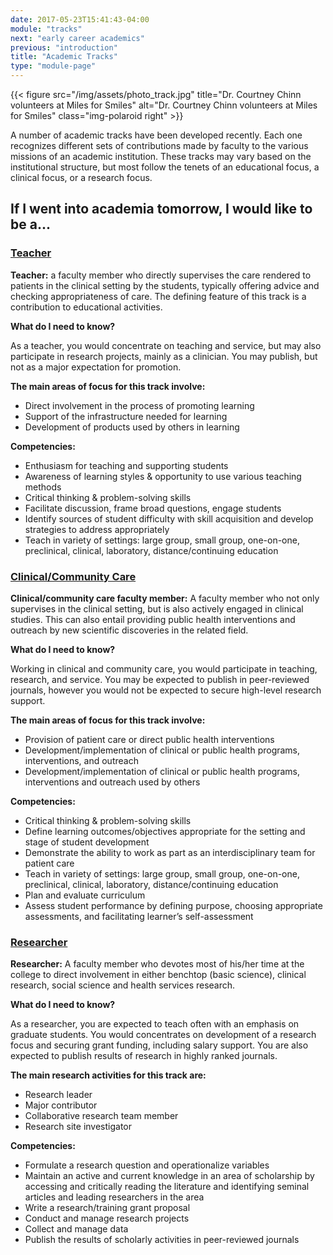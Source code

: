```yaml
---
date: 2017-05-23T15:41:43-04:00
module: "tracks"
next: "early career academics"
previous: "introduction"
title: "Academic Tracks"
type: "module-page"
---
```

{{< figure src="/img/assets/photo_track.jpg" title="Dr. Courtney Chinn volunteers at Miles for Smiles" alt="Dr. Courtney Chinn volunteers at Miles for Smiles" class="img-polaroid right" >}}

A number of academic tracks have been developed recently. Each one recognizes different sets of contributions made by faculty to the various missions of an academic institution. These tracks may vary based on the institutional structure, but most follow the tenets of an educational focus, a clinical focus, or a research focus.

<div class="clearfix"></div>

<h2 class="question_intro_header">If I went into academia tomorrow, I would like to be a...</h2>
  <div class="panel-group" id="accordion">
    <div class="panel panel-default">
      <div class="panel-heading">
        <h3 class="panel-title">
          <a data-toggle="collapse" href="#collapse1" class="collapsed">Teacher</a>
        </h3>
      </div>
      <div id="collapse1" class="panel-collapse collapse">
        <div class="panel-body">
<p><strong>Teacher:</strong> a faculty member who directly supervises the care rendered to patients in the clinical setting by the students, typically offering advice and checking appropriateness of care. The defining feature of this track is a contribution to educational activities.</p>
<p><strong>What do I need to know?</strong></p>
<p>As a teacher, you would concentrate on teaching and service, but may also participate in research projects, mainly as a clinician. You may publish, but not as a major expectation for promotion.</p>
<p><strong>The main areas of focus for this track involve:</strong></p>
<ul>
<li>Direct involvement in the process of promoting learning</li>
<li>Support of the infrastructure needed for learning</li>
<li>Development of products used by others in learning</li>
</ul>
<p><strong>Competencies:</strong>
<ul>
<li>Enthusiasm for teaching and supporting students</li>
<li>Awareness of learning styles &amp; opportunity to use various teaching methods</li>
<li>Critical thinking &amp; problem-solving skills</li>
<li>Facilitate discussion, frame broad questions, engage students</li>
<li>Identify sources of student difficulty with skill acquisition and develop strategies to address appropriately</li>
<li>Teach in variety of settings: large group, small group, one-on-one, preclinical, clinical, laboratory, distance/continuing education</li>
</ul>
        </div>
      </div>
    </div>
    <div class="panel panel-default">
      <div class="panel-heading">
        <h3 class="panel-title">
          <a data-toggle="collapse" href="#collapse2" class="collapsed">Clinical/Community Care</a>
        </h3>
      </div>
      <div id="collapse2" class="panel-collapse collapse">
        <div class="panel-body">
<p><strong>Clinical/community care faculty member:</strong> A faculty member who not only supervises in the clinical setting, but is also actively engaged in clinical studies. This can also entail providing public health interventions and outreach by new scientific discoveries in the related field.</p>
<p><strong>What do I need to know?</strong></p>
<p>Working in clinical and community care, you would participate in teaching, research, and service. You may be expected to publish in peer-reviewed journals, however you would not be expected to secure high-level research support.</p>
<p><strong>The main areas of focus for this track involve:</strong></p>
<ul>
<li>Provision of patient care or direct public health interventions</li>
<li>Development/implementation of clinical or public health programs, interventions, and outreach</li>
<li>Development/implementation of clinical or public health programs, interventions and outreach used by others</li>
</ul>
<p><strong>Competencies:</strong></p>
<ul>
<li>Critical thinking &amp; problem-solving skills</li>
<li>Define learning outcomes/objectives appropriate for the setting and stage of student development</li>
<li>Demonstrate the ability to work as part as an interdisciplinary team for patient care</li>
<li>Teach in variety of settings: large group, small group, one-on-one, preclinical, clinical, laboratory, distance/continuing education</li>
<li>Plan and evaluate curriculum</li>
<li>Assess student performance by defining purpose, choosing appropriate assessments, and facilitating learner’s self-assessment</li>
</ul>
        </div>
      </div>
    </div>
    <div class="panel panel-default">
      <div class="panel-heading">
        <h3 class="panel-title">
          <a data-toggle="collapse" href="#collapse3" class="collapsed">Researcher</a>
        </h3>
      </div>
      <div id="collapse3" class="panel-collapse collapse">
        <div class="panel-body">
<p><strong>Researcher:</strong> A faculty member who devotes most of his/her time at the college to direct involvement in either benchtop (basic science), clinical research, social science and health services research.</p>
<p><strong>What do I need to know?</strong></p>
<p>As a researcher, you are expected to teach often with an emphasis on graduate students. You would concentrates on development of a research focus and securing grant funding, including salary support. You are also expected to publish results of research in highly ranked journals.</p>
<p><strong>The main research activities for this track are:</strong></p>
<ul>
<li>Research leader</li>
<li>Major contributor</li>
<li>Collaborative research team member</li>
<li>Research site investigator</li>
</ul>
<p><strong>Competencies:</strong></p>
<ul>
<li>Formulate a research question and operationalize variables</li>
<li>Maintain an active and current knowledge in an area of scholarship by accessing and critically reading the literature and identifying seminal articles and leading researchers in the area</li>
<li>Write a research/training grant proposal</li>
<li>Conduct and manage research projects</li>
<li>Collect and manage data</li>
<li>Publish the results of scholarly activities in peer-reviewed journals</li>
</ul>
        </div>
      </div>
    </div>
  </div> 

